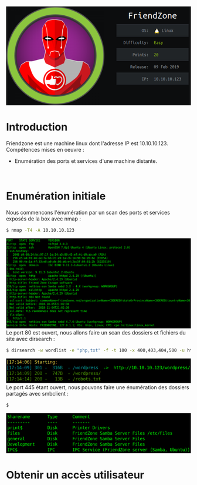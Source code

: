 ![Pic1](../img/friendzone1.PNG?raw=true) </br>

# Introduction
Friendzone est une machine linux dont l'adresse IP est 10.10.10.123.</br>
Compétences mises en oeuvre :
* Enumération des ports et services d'une machine distante.
</br>

# Enumération initiale
Nous commencons l'énumération par un scan des ports et services exposés de la box avec nmap :
```bash
$ nmap -T4 -A 10.10.10.123
```
![Pic2](../img/friendzone2.PNG?raw=true) </br>
Le port 80 est ouvert, nous allons faire un scan des dossiers et fichiers du site avec dirsearch :
```bash
$ dirsearch -w wordlist -e "php,txt" -f -t 100 -x 400,403,404,500 -u http://10.10.10.123/
```
![Pic3](../img/friendzone3.PNG?raw=true) </br>
Le port 445 étant ouvert, nous pouvons faire une énumération des dossiers partagés avec smbclient :
```bash
$ 
```
![Pic4](../img/friendzone4.PNG?raw=true) </br>

# Obtenir un accès utilisateur
